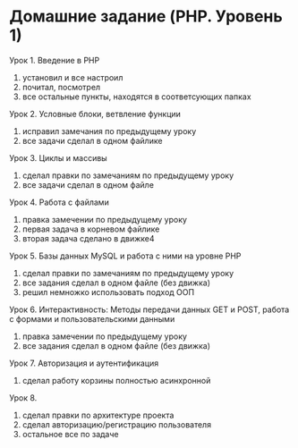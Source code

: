 # Домашние задание (PHP. Уровень 1)

Урок 1. Введение в PHP

1. установил и все настроил
2. почитал, посмотрел
3. все остальные пункты, находятся в соответсующих папках

Урок 2. Условные блоки, ветвление функции

1. исправил замечания по предыдущему уроку
2. все задачи сделал в одном файлике

Урок 3. Циклы и массивы

1. сделал правки по замечаниям по предыдущему уроку
2. все задачи сделал в одном файле

Урок 4. Работа с файлами

1. правка замечении по предыдущему уроку
2. первая задача в корневом файлике
3. вторая задача сделано в движке4

Урок 5. Базы данных MySQL и работа с ними на уровне PHP

1. сделал правки по замечаниям по предыдущему уроку
2. все задания сделал в одном файле (без движка)
3. решил немножко использовать подход ООП

Урок 6. Интерактивность: Методы передачи данных GET и POST, работа с формами и пользовательскими данными

1. правка замечении по предыдущему уроку
2. все задания сделал в одном файле (без движка)

Урок 7. Авторизация и аутентификация

1. сделал работу корзины полностью асинхронной

Урок 8. 

1. сделал правки по архитектуре проекта
2. сделал авторизацию/регистрацию пользователя
3. остальное все по задаче